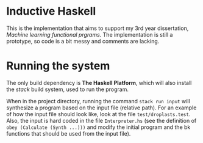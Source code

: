 # Inductive Haskell
This is the implementation that aims to support my 3rd year dissertation, _Machine learning functional prgrams_.
The implementation is still a prototype, so code is a bit messy and comments are lacking.

# Running the system
The only build dependency is __The Haskell Platform__, which will also install the _stack_ build system, used to run the program.

When in the project directory, running the command `stack run input` will synthesize a program based on the input file (relative path). For an example of how the input file should look like, look at the file `test/droplasts.test`. Also, the input is hard coded in the file `Interpreter.hs` (see the definition of `obey (Calculate (Synth ...)))` and modify the initial program and the bk functions that should be used from the input file).
